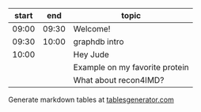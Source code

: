 
| start 	| end   	| topic   	|
|-------	|-------	|---------	|
| 09:00 	| 09:30 	| Welcome! 	|
| 09:30 	| 10:00 	| graphdb intro  	|
| 10:00 	|  	| Hey Jude  	|
|  	|  	| Example on my favorite protein  	|
|  	|  	| What about recon4IMD?  	|

Generate markdown tables at [tablesgenerator.com](https://www.tablesgenerator.com/markdown_tables)
